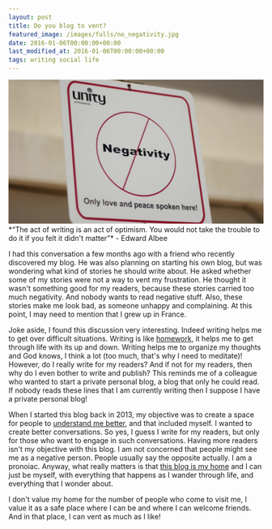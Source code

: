 ```yaml
---
layout: post
title: Do you blog to vent?
featured_image: /images/fulls/no_negativity.jpg
date: 2016-01-06T00:00:00+00:00
last_modified_at: 2016-01-06T00:00:00+00:00
tags: writing social life 
---
```

<img src="/images/fulls/no_negativity.jpg" class="fit image" title='Photo credit: '>
*“The act of writing is an act of optimism. You would not take the trouble to do it if you felt it didn't matter”* - Edward Albee

I had this conversation a few months ago with a friend who recently discovered my blog. He was also planning on starting his own blog, but was wondering what kind of stories he should write about. He asked whether some of my stories were not a way to vent my frustration. He thought it wasn't something good for my readers, because these stories carried too much negativity. And nobody wants to read negative stuff. Also, these stories make me look bad, as someone unhappy and complaining. At this point, I may need to mention that I grew up in France.

Joke aside, I found this discussion very interesting. Indeed writing helps me to get over difficult situations. Writing is like [homework](http://bridgeandbubble.com/2013/09/25/Blogging-is-the-school-of-life-homework.html), it helps me to get through life with its up and down. Writing helps me to organize my thoughts and God knows, I think a lot (too much, that's why I need to meditate)! However, do I really write for my readers? And if not for my readers, then why do I even bother to write and publish? This reminds me of a colleague who wanted to start a private personal blog, a blog that only he could read. If nobody reads these lines that I am currently writing then I suppose I have a private personal blog!

When I started this blog back in 2013, my objective was to create a space for people to [understand me better](http://bridgeandbubble.com/2013/09/10/The-deafness-of-web-2.0-and-social-networks.html), and that included myself. I wanted to create better conversations. So yes, I guess I write for my readers, but only for those who want to engage in such conversations. Having more readers isn't my objective with this blog. I am not concerned that people might see me as a negative person. People usually say the opposite actually. I am a pronoiac. Anyway, what really matters is that [this blog is my home](http://bridgeandbubble.com/2015/09/20/Why-jekyll-not-medium.html) and I can just be myself, with everything that happens as I wander through life, and everything that I wonder about.

I don't value my home for the number of people who come to visit me, I value it as a safe place where I can be and where I can welcome friends. And in that place, I can vent as much as I like!
